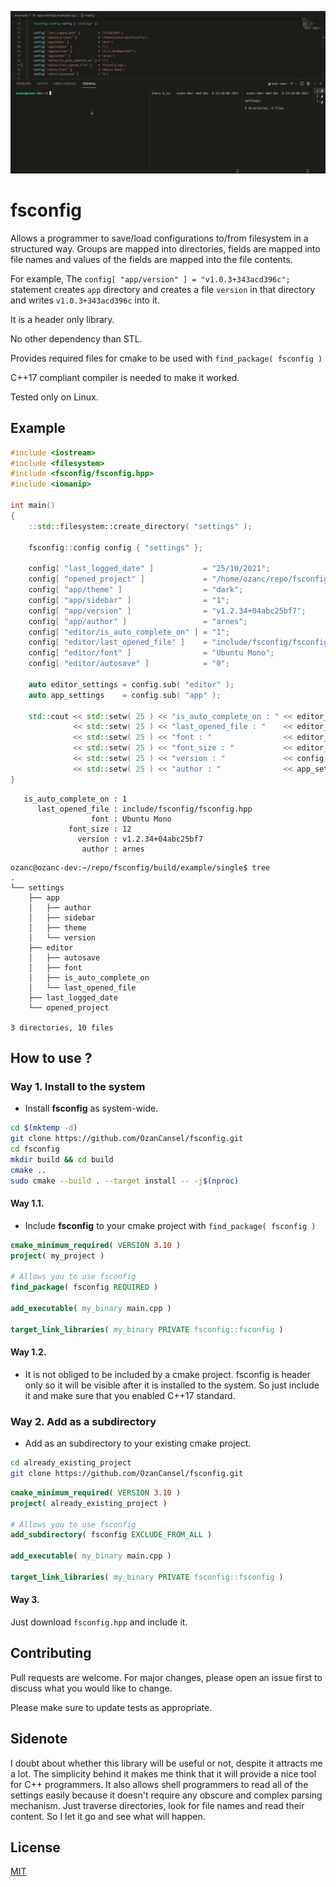 <p align="center">
  <img src="gif/showcase-1.gif"/>
</p>

# fsconfig
Allows a programmer to save/load configurations to/from filesystem in a structured way. Groups are mapped into directories, fields are mapped into file names and values of the fields are mapped into the file contents.

For example, The `config[ "app/version" ] = "v1.0.3+343acd396c";` statement creates `app` directory and creates a file `version` in that directory and writes `v1.0.3+343acd396c` into it.

It is a header only library.

No other dependency than STL.

Provides required files for cmake to be used with `find_package( fsconfig )`

C++17 compliant compiler is needed to make it worked.

Tested only on Linux.

## Example

``` C++
#include <iostream>
#include <filesystem>
#include <fsconfig/fsconfig.hpp>
#include <iomanip>

int main()
{
    ::std::filesystem::create_directory( "settings" );

    fsconfig::config config { "settings" };

    config[ "last_logged_date" ]           = "25/10/2021";
    config[ "opened_project" ]             = "/home/ozanc/repo/fsconfig";
    config[ "app/theme" ]                  = "dark";
    config[ "app/sidebar" ]                = "1";
    config[ "app/version" ]                = "v1.2.34+04abc25bf7";
    config[ "app/author" ]                 = "arnes";
    config[ "editor/is_auto_complete_on" ] = "1";
    config[ "editor/last_opened_file" ]    = "include/fsconfig/fsconfig.hpp";
    config[ "editor/font" ]                = "Ubuntu Mono";
    config[ "editor/autosave" ]            = "0";

    auto editor_settings = config.sub( "editor" );
    auto app_settings    = config.sub( "app" );

    std::cout << std::setw( 25 ) << "is_auto_complete_on : " << editor_settings[ "is_auto_complete_on" ].value() << std::endl
              << std::setw( 25 ) << "last_opened_file : "    << editor_settings.value( "last_opened_file" )      << std::endl
              << std::setw( 25 ) << "font : "                << editor_settings.value( "font" )                  << std::endl
              << std::setw( 25 ) << "font_size : "           << editor_settings.value( "font_size" , "12" )      << std::endl
              << std::setw( 25 ) << "version : "             << config[ "app/version" ].value()                  << std::endl
              << std::setw( 25 ) << "author : "              << app_settings.value( "author" )                   << std::endl;
}
```

```console
   is_auto_complete_on : 1
      last_opened_file : include/fsconfig/fsconfig.hpp
                  font : Ubuntu Mono
             font_size : 12
               version : v1.2.34+04abc25bf7
                author : arnes
```

```console
ozanc@ozanc-dev:~/repo/fsconfig/build/example/single$ tree 
.
└── settings
    ├── app
    │   ├── author
    │   ├── sidebar
    │   ├── theme
    │   └── version
    ├── editor
    │   ├── autosave
    │   ├── font
    │   ├── is_auto_complete_on
    │   └── last_opened_file
    ├── last_logged_date
    └── opened_project

3 directories, 10 files
```

## How to use ?
### Way 1. Install to the system
- Install __fsconfig__ as system-wide.
```bash
cd $(mktemp -d)
git clone https://github.com/OzanCansel/fsconfig.git
cd fsconfig
mkdir build && cd build
cmake ..
sudo cmake --build . --target install -- -j$(nproc)
```


#### Way 1.1.
- Include __fsconfig__ to your cmake project with `find_package( fsconfig )`
``` cmake
cmake_minimum_required( VERSION 3.10 )
project( my_project )

# Allows you to use fsconfig
find_package( fsconfig REQUIRED )

add_executable( my_binary main.cpp )

target_link_libraries( my_binary PRIVATE fsconfig::fsconfig )
```

#### Way 1.2.
- It is not obliged to be included by a cmake project. fsconfig is header only so it will be visible after it is installed to the system. So just include it and make sure that you enabled C++17 standard.

### Way 2. Add as a subdirectory
- Add as an subdirectory to your existing cmake project.

```bash
cd already_existing_project
git clone https://github.com/OzanCansel/fsconfig.git
```
``` cmake
cmake_minimum_required( VERSION 3.10 )
project( already_existing_project )

# Allows you to use fsconfig
add_subdirectory( fsconfig EXCLUDE_FROM_ALL )

add_executable( my_binary main.cpp )

target_link_libraries( my_binary PRIVATE fsconfig::fsconfig )
```

#### Way 3.
Just download `fsconfig.hpp` and include it.

## Contributing
Pull requests are welcome. For major changes, please open an issue first to discuss what you would like to change.

Please make sure to update tests as appropriate.

## Sidenote
I doubt about whether this library will be useful or not, despite it attracts me a lot. The simplicity behind it makes me think that it will provide a nice tool for C++ programmers. It also allows shell programmers to read all of the settings easily because it doesn't require any obscure and complex parsing mechanism. Just traverse directories, look for file names and read their content. So I let it go and see what will happen.

## License
[MIT](https://raw.githubusercontent.com/OzanCansel/fsconfig/master/LICENSE)
